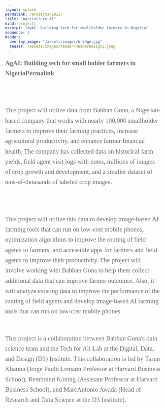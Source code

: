 ```yaml
---
layout: splash
permalink: /projects/2013/
title: "Agriculture AI"
kind: projects
excerpt: "AgAI: Building tech for smallholder farmers in Nigeria"
sequence: 1
header: 
  overlay_image: "/assets/images/bridge.jpg"
  teaser: /assets/images/header/HeaderDesign1.jpeg
--- 
```


<div style="font-family:Karla; font-size:1.3rem; color:#707070;line-height:1.6;">
<b> AgAI: Building tech for small holder farmers in NigeriaPermalink </b>

<br><br>
This project will utilize data from Babban Gona, a Nigerian-based company that works with nearly 100,000 smallholder farmers to improve their farming practices, increase agricultural productivity, and enhance farmer financial health. The company has collected data on historical farm yields, field agent visit logs with notes, millions of images of crop growth and development, and a smaller dataset of tens-of-thousands of labeled crop images.

<br><br>
This project will utilize this data to develop image-based AI farming tools that can run on low-cost mobile phones, optimization algorithms to improve the routing of field agents to farmers, and accessible apps for farmers and field agents to improve their productivity. The project will involve working with Babban Gona to help them collect additional data that can improve farmer outcomes. Also, it will analyze existing data to improve the performance of the routing of field agents and develop image-based AI farming tools that can run on low-cost mobile phones.
<br><br>

This project is a collaboration between Babban Gona's data science team and the Tech for All Lab at the Digital, Data, and Design (D3) Institute. This collaboration is led by Tarun Khanna (Jorge Paulo Lemann Professor at Harvard Business School), Rembrand Koning (Assistant Professor at Harvard Business School), and MarcAntonio Awada (Head of Research and Data Science at the D3 Institute).

  
</div>



